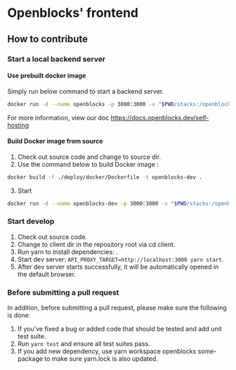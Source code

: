 # Openblocks' frontend

## How to contribute

### Start a local backend server

#### Use prebuilt docker image

Simply run below command to start a backend server.

```bash
docker run -d --name openblocks -p 3000:3000 -v "$PWD/stacks:/openblocks-stacks" openblocksdev/openblocks-ce
```

For more information, view our doc https://docs.openblocks.dev/self-hosting

#### Build Docker image from source

1. Check out source code and change to source dir.
2. Use the command below to build Docker image :

```bash
docker build -f ./deploy/docker/Dockerfile -t openblocks-dev .
```

3. Start

```bash
docker run -d --name openblocks-dev -p 3000:3000 -v "$PWD/stacks:/openblocks-stacks" openblocks-dev
```

### Start develop

1. Check out source code.
2. Change to client dir in the repository root via cd client.
3. Run yarn to install dependencies: .
4. Start dev server: `API_PROXY_TARGET=http://localhost:3000 yarn start`.
5. After dev server starts successfully, it will be automatically opened in the default browser.

### Before submitting a pull request

In addition, before submitting a pull request, please make sure the following is done:

1. If you’ve fixed a bug or added code that should be tested and add unit test suite.
2. Run `yarn test` and ensure all test suites pass.
3. If you add new dependency, use yarn workspace openblocks some-package to make sure yarn.lock is also updated.
